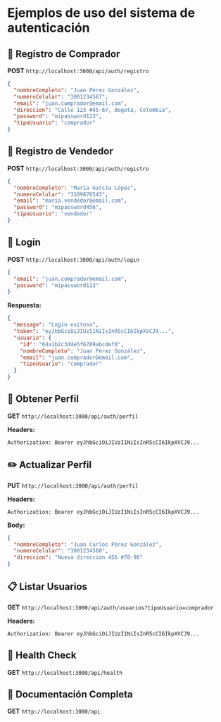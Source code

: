 # Ejemplos de uso del sistema de autenticación

## 🔐 Registro de Comprador

**POST** `http://localhost:3000/api/auth/registro`

```json
{
  "nombreCompleto": "Juan Pérez González",
  "numeroCelular": "3001234567",
  "email": "juan.comprador@email.com",
  "direccion": "Calle 123 #45-67, Bogotá, Colombia",
  "password": "mipassword123",
  "tipoUsuario": "comprador"
}
```

## 🏪 Registro de Vendedor

**POST** `http://localhost:3000/api/auth/registro`

```json
{
  "nombreCompleto": "María García López",
  "numeroCelular": "3109876543",
  "email": "maria.vendedor@email.com",
  "password": "mipassword456",
  "tipoUsuario": "vendedor"
}
```

## 🚪 Login

**POST** `http://localhost:3000/api/auth/login`

```json
{
  "email": "juan.comprador@email.com",
  "password": "mipassword123"
}
```

**Respuesta:**
```json
{
  "message": "Login exitoso",
  "token": "eyJhbGciOiJIUzI1NiIsInR5cCI6IkpXVCJ9...",
  "usuario": {
    "id": "64a1b2c3d4e5f6789abcdef0",
    "nombreCompleto": "Juan Pérez González",
    "email": "juan.comprador@email.com",
    "tipoUsuario": "comprador"
  }
}
```

## 👤 Obtener Perfil

**GET** `http://localhost:3000/api/auth/perfil`

**Headers:**
```
Authorization: Bearer eyJhbGciOiJIUzI1NiIsInR5cCI6IkpXVCJ9...
```

## ✏️ Actualizar Perfil

**PUT** `http://localhost:3000/api/auth/perfil`

**Headers:**
```
Authorization: Bearer eyJhbGciOiJIUzI1NiIsInR5cCI6IkpXVCJ9...
```

**Body:**
```json
{
  "nombreCompleto": "Juan Carlos Pérez González",
  "numeroCelular": "3001234568",
  "direccion": "Nueva dirección 456 #78-90"
}
```

## 📋 Listar Usuarios

**GET** `http://localhost:3000/api/auth/usuarios?tipoUsuario=comprador`

**Headers:**
```
Authorization: Bearer eyJhbGciOiJIUzI1NiIsInR5cCI6IkpXVCJ9...
```

## 🏥 Health Check

**GET** `http://localhost:3000/api/health`

## 📖 Documentación Completa

**GET** `http://localhost:3000/api`
